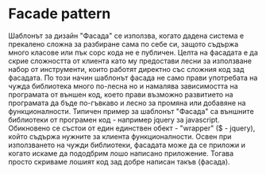 ﻿# Facade pattern

Шаблонът за дизайн "Фасада" се използва, когато дадена система е прекалено сложна за разбиране сама по себе си, защото
съдържа много класове или пък сорс кода не е публичен. Целта на фасадата е да скрие сложността от клиента като му 
предостави лесни за използване набор от инструменти, които работят директно със сложния код зад фасадата. По този
начин шаблонът фасада не само прави употребата на чужда библиотека много по-лесна но и намалява зависимостта на програмата
от външен код, което прави възможно развитието на програмата да бъде по-гъвкаво и лесно за промяна или добавяне на
функционалности. Типичен пример за шаблонът "Фасада" са външните библиотеки от програмен код - например jquery за javascript.
Обикновено се състои от един единствен обект - "wrapper" ($ - jquery), който съдържа нужните за клиента функционалности.
Освен при използването на чужди библиотеки, фасадата може да се приложи и когато искаме да пододбрим лошо написано приложение.
Тогава просто скриваме лошият код зад добре написан такъв (фасада).

